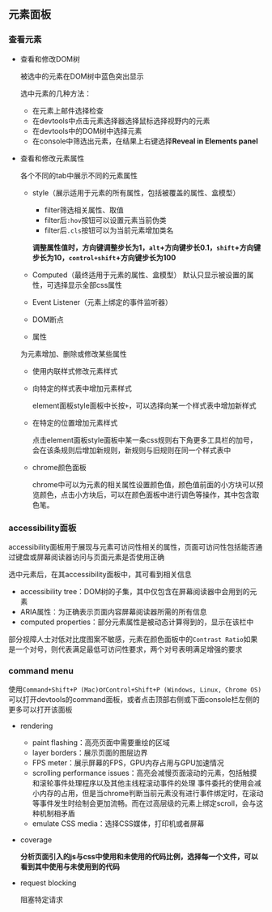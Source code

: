 ## 元素面板

### 查看元素

* 查看和修改DOM树

	被选中的元素在DOM树中蓝色突出显示

	选中元素的几种方法：

	* 在元素上邮件选择检查
	* 在devtools中点击元素选择器选择鼠标选择视野内的元素
	* 在devtools中的DOM树中选择元素
	* 在console中筛选出元素，在结果上右键选择**Reveal in Elements panel**

* 查看和修改元素属性

	各个不同的tab中展示不同的元素属性
	* style（展示适用于元素的所有属性，包括被覆盖的属性、盒模型）
		- filter筛选相关属性、取值
		- filter后`:hov`按钮可以设置元素当前伪类
		- filter后`.cls`按钮可以为当前元素增加类名

		**调整属性值时，方向键调整步长为1，`alt`+方向键步长0.1，`shift`+方向键步长为10，`control+shift`+方向键步长为100**

	* Computed（最终适用于元素的属性、盒模型）
		默认只显示被设置的属性，可选择显示全部css属性
	* Event Listener（元素上绑定的事件监听器）
	* DOM断点
	* 属性

	为元素增加、删除或修改某些属性
	* 使用内联样式修改元素样式
	* 向特定的样式表中增加元素样式

		element面板style面板中长按`+`，可以选择向某一个样式表中增加新样式

	* 在特定的位置增加元素样式

		点击element面板style面板中某一条css规则右下角更多工具栏的加号，会在该条规则后增加新规则，新规则与旧规则在同一个样式表中

	* chrome颜色面板

		chrome中可以为元素的相关属性设置颜色值，颜色值前面的小方块可以预览颜色，点击小方块后，可以在颜色面板中进行调色等操作，其中包含取色笔。

### accessibility面板

accessibility面板用于展现与元素可访问性相关的属性，页面可访问性包括能否通过键盘或屏幕阅读器访问与页面元素是否使用正确

选中元素后，在其accessibility面板中，其可看到相关信息

* accessibility tree：DOM树的子集，其中仅包含在屏幕阅读器中会用到的元素
* ARIA属性：为正确表示页面内容屏幕阅读器所需的所有信息
* computed properties：部分元素属性是被动态计算得到的，显示在该栏中

部分视障人士对低对比度图案不敏感，元素在颜色面板中的`Contrast Ratio`如果是一个对号，则代表满足最低可访问性要求，两个对号表明满足增强的要求

### command menu

使用`Command+Shift+P (Mac)`or`Control+Shift+P (Windows, Linux, Chrome OS)`可以打开devtools的command面板，或者点击顶部右侧或下面console栏左侧的更多可以打开该面板

* rendering
	- paint flashing：高亮页面中需要重绘的区域
	- layer borders：展示页面的图层边界
	- FPS meter：展示屏幕的FPS，GPU内存占用与GPU加速情况
	- scrolling performance issues：高亮会减慢页面滚动的元素，包括触摸和滚轮事件处理程序以及其他主线程滚动事件的处理
		事件委托的使用会减小内存的占用，但是当chrome判断当前元素没有进行事件绑定时，在滚动等事件发生时绘制会更加流畅。而在过高层级的元素上绑定scroll，会与这种机制相矛盾
	- emulate CSS media：选择CSS媒体，打印机或者屏幕
* coverage

	**分析页面引入的js与css中使用和未使用的代码比例，选择每一个文件，可以看到其中使用与未使用到的代码**

* request blocking

	阻塞特定请求
